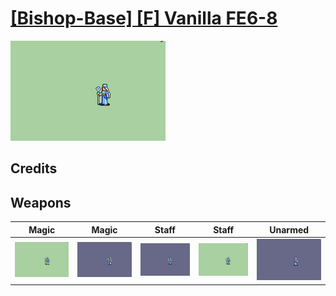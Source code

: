 # [\[Bishop-Base\] \[F\] Vanilla FE6-8](./)

<img src="./6.%20Magic%20(+Staff%20FE8)/Magic_000.png" alt="[Bishop-Base] [F] Vanilla FE6-8 standing" />

## Credits



## Weapons


|Magic |Magic |Staff |Staff |Unarmed |
|  :---: | :---: | :---: | :---: | :---: |
| <img alt="Magic animation" src="./6.%20Magic%20(+Staff%20FE8)/Magic.gif" /> | <img alt="Magic animation" src="./6.%20Magic%20(FE6)/Magic.gif" /> | <img alt="Staff animation" src="./7.%20Staff%20(FE6)/Staff.gif" /> | <img alt="Staff animation" src="./7.%20Staff%20(Unarmed%20FE8)/Staff.gif" /> | <img alt="Unarmed animation" src="./8.%20Unarmed%20(FE6)/Unarmed.gif" /> |
